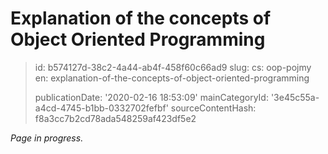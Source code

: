 Explanation of the concepts of Object Oriented Programming
==========================================================

> id: b574127d-38c2-4a44-ab4f-458f60c66ad9
> slug:
> 	cs: oop-pojmy
> 	en: explanation-of-the-concepts-of-object-oriented-programming
> 
> publicationDate: '2020-02-16 18:53:09'
> mainCategoryId: '3e45c55a-a4cd-4745-b1bb-0332702fefbf'
> sourceContentHash: f8a3cc7b2cd78ada548259af423df5e2

*Page in progress.*

